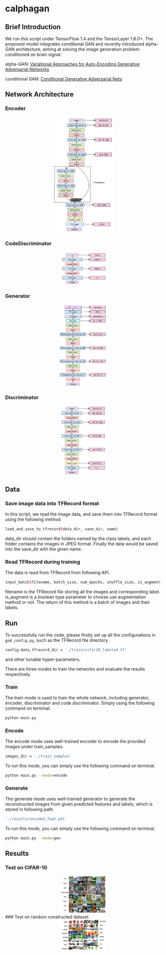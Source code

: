 # calphagan
## Brief Introduction
We run this script under TensorFlow 1.4 and the TensorLayer 1.8.0+. The proposed model integrates conditional GAN and recently introduced alpha-GAN architecture, aiming at solving the image generation problem conditioned on brain signal.

alpha-GAN: [Variational Approaches for Auto-Encoding Generative Adversarial Networks](https://arxiv.org/abs/1706.04987)

conditional GAN: [Conditional Generative Adversarial Nets](https://arxiv.org/abs/1411.1784)

## Network Architecture
### Encoder
<div align="center">
	<img src="imgs/encoder.png" width="40%" height="30%"/>
</div>
</a>

### CodeDiscriminator
<div align="center">
	<img src="imgs/codediscriminator.png" width="30%" height="30%"/>
</div>
</a>

### Generator
<div align="center">
	<img src="imgs/generator.png" width="30%" height="30%"/>
</div>
</a>

### Discriminator
<div align="center">
	<img src="imgs/discriminator.png" width="30%" height="30%"/>
</div>
</a>

## Data
### Save image data into TFRecord format
In this script, we read the image data, and save them into TFRecord format using the following method.
```bash
load_and_save_to_tfrecord(data_dir, save_dir, name)
```
data_dir should contain the folders named by the class labels, and each folder contains the images in JPEG format. Finally the data would be saved into the save_dir with the given name.

### Read TFRecord during training
The data is read from TFRecord from following API.
```bash
input_batch(filename, batch_size, num_epochs, shuffle_size, is_augment)
```
filename is the TFRecord file storing all the images and corresponding label.
is_augment is a boolean type parameter to choose use augmentation method or not. The return of this method is a batch of images and their labels.

## Run
To successfully run the code, please firstly set up all the configurations in `god_config.py`, such as the TFRecord file directory 
```bash
config.data_tfrecord_dir = './train/cifar10_labeled.tf'
```
and other tunable hyper-parameters.

There are three modes to train the networks and evaluate the results respectively.
### Train
The train mode is used to train the whole network, including generator, encoder, discriminator and code discriminator. Simply using the following command on terminal.
```bash
python main.py
```
### Encode
The encode mode uses well-trained encoder to encode the provided images under train_samples.
```bash
images_dir = './train_samples'
```
To run this mode, you can simply use the following command on terminal.
```bash
python main.py --mode=encode
```

### Generate
The generate mode uses well-trained generator to generate the reconstructed images from given predicted features and labels, which is stored in following path
```bash
'./results/encoded_feat.pkl'
```
To run this mode, you can simply use the following command on terminal.
```bash
python main.py --mode=gen
```

## Results
### Test on CIFAR-10
<div align="center">
	<img src="imgs/results-cifar10.png" width="30%" height="30%"/>
</div>
</a>
### Test on random constructed dataset
<div align="center">
	<img src="imgs/results-otherdataset.png" width="30%" height="30%"/>
</div>
</a>
